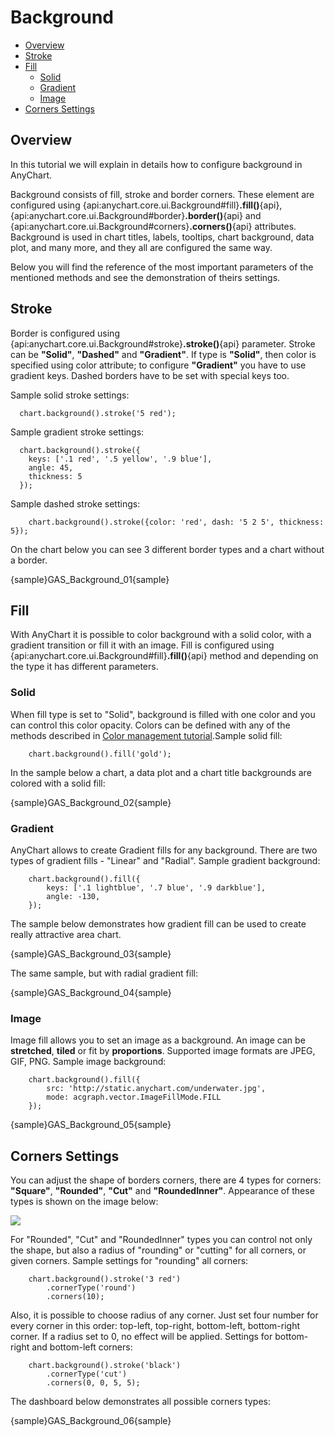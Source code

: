 # Background

* [Overview](#overview)
* [Stroke](#stroke)
* [Fill](#fill)
  * [Solid](#solid)
  * [Gradient](#gradient)
  * [Image](#image)
* [Corners Settings](#corners_settings)

## Overview

In this tutorial we will explain in details how to configure background in AnyChart.

Background consists of fill, stroke and border corners. These element are configured using {api:anychart.core.ui.Background#fill}**.fill()**{api}, {api:anychart.core.ui.Background#border}**.border()**{api} and {api:anychart.core.ui.Background#corners}**.corners()**{api} attributes. Background is used in chart titles, labels, tooltips, chart background, data plot, and many more, and they all are configured the same way.

Below you will find the reference of the most important parameters of the mentioned methods and see the demonstration of theirs settings.

## Stroke

Border is configured using {api:anychart.core.ui.Background#stroke}**.stroke()**{api} parameter. Stroke can be **"Solid"**, **"Dashed"** and **"Gradient"**. If type
 is **"Solid"**, then color is specified using color attribute; to configure **"Gradient"** you have to use gradient keys. Dashed borders have to be set with special keys too.

Sample solid stroke settings:

```
  chart.background().stroke('5 red');
```

Sample gradient stroke settings:

```
  chart.background().stroke({
    keys: ['.1 red', '.5 yellow', '.9 blue'],
    angle: 45,
    thickness: 5
  });
```

Sample dashed stroke settings:

```
    chart.background().stroke({color: 'red', dash: '5 2 5', thickness: 5});
```

On the chart below you can see 3 different border types and a chart without a border.

{sample}GAS\_Background\_01{sample}

## Fill

With AnyChart it is possible to color background with a solid color, with a gradient transition or fill it with an image. Fill is configured using {api:anychart.core.ui.Background#fill}**.fill()**{api} method and depending on the type it has different parameters.

### Solid

When fill type is set to "Solid", background is filled with one color and you can control this color opacity. Colors
can be defined with any of the methods described in [Color management tutorial](Color_Management).Sample solid fill:

```
    chart.background().fill('gold');
```

In the sample below a chart, a data plot and a chart title backgrounds are colored with a solid fill:

{sample}GAS\_Background\_02{sample}

### Gradient

AnyChart allows to create Gradient fills for any background. There are two types of gradient fills - "Linear" and "Radial". Sample gradient background:

``` 
    chart.background().fill({
        keys: ['.1 lightblue', '.7 blue', '.9 darkblue'],
        angle: -130,
    });
```

The sample below demonstrates how gradient fill can be used to create really attractive area chart.

{sample}GAS\_Background\_03{sample}

The same sample, but with radial gradient fill:

{sample}GAS\_Background\_04{sample}

### Image

Image fill allows you to set an image as a background. An image can be **stretched**, **tiled** or fit by **proportions**. Supported image formats are JPEG, GIF, PNG. Sample image background:

```
    chart.background().fill({
        src: 'http://static.anychart.com/underwater.jpg',
        mode: acgraph.vector.ImageFillMode.FILL
    });
```

{sample}GAS\_Background\_05{sample}

## Corners Settings

You can adjust the shape of borders corners, there are 4 types for corners: **"Square"**, **"Rounded"**, **"Cut"** and **"RoundedInner"**. Appearance of these types is shown on the image below:

![](http://anychart.com/products/anychart/docs/users-guide/img/corners_table.png)

For "Rounded", "Cut" and "RoundedInner" types you can control not only the shape, but also a radius of "rounding" or "cutting" for all corners, or given corners. Sample settings for "rounding" all corners:

```
    chart.background().stroke('3 red')
        .cornerType('round')
        .corners(10);
```

Also, it is possible to choose radius of any corner. Just set four number for every corner in this order: top-left, top-right, bottom-left, bottom-right corner. If a radius set to 0, no effect will be applied. Settings for bottom-right and bottom-left corners:

```
    chart.background().stroke('black')
        .cornerType('cut')
        .corners(0, 0, 5, 5);
```

The dashboard below demonstrates all possible corners types:

{sample}GAS\_Background\_06{sample}
